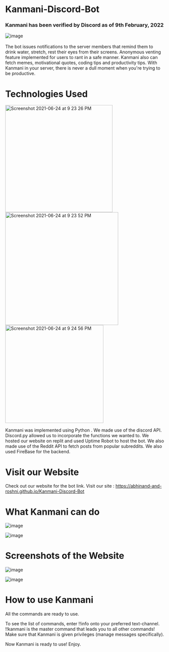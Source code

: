 # Kanmani-Discord-Bot
### Kanmani has been verified by Discord as of 9th February, 2022
![image](https://user-images.githubusercontent.com/54448939/153172809-d274d2bd-937d-4a50-8e69-a4664ee363b1.png)
<br>
<br>
The bot issues notifications to the server members that remind them to drink water, stretch, rest their eyes from their screens. Anonymous venting feature implemented for users to rant in a safe manner.
Kanmani also can fetch memes, motivational quotes, coding tips and productivity tips. With Kanmani in your server, there is never a dull moment when you're trying to be productive.

# Technologies Used

<img width="340" alt="Screenshot 2021-06-24 at 9 23 26 PM" src="https://user-images.githubusercontent.com/81344251/123294386-6b499e80-d532-11eb-8fd7-f2e69968297a.png"> <img width="358" alt="Screenshot 2021-06-24 at 9 23 52 PM" src="https://user-images.githubusercontent.com/81344251/123294449-7b617e00-d532-11eb-82a6-81a5c7bcd63c.png">  <img width="311" alt="Screenshot 2021-06-24 at 9 24 56 PM" src="https://user-images.githubusercontent.com/81344251/123294601-a055f100-d532-11eb-8c9b-1812b9548330.png"> 



Kanmani was implemented using Python . We made use of the discord API. Discord.py allowed us to incorporate the functions we wanted to. We hosted our website on replit and used Uptime Robot to host the bot.
We also made use of the Reddit API to fetch posts from popular subreddits. We also used FireBase for the backend.

# Visit our Website 

Check out our website for the bot link.
Visit our site : https://abhinand-and-roshni.github.io/Kanmani-Discord-Bot



# What Kanmani can do

![image](https://user-images.githubusercontent.com/81344251/123160127-6ed61a80-d48b-11eb-9dc2-a0feb624b8d7.png)

![image](https://user-images.githubusercontent.com/81344251/123160153-75fd2880-d48b-11eb-94b3-eb4f5e4158f0.png)

# Screenshots of the Website 
![image](https://user-images.githubusercontent.com/81344251/123160009-5108b580-d48b-11eb-8f18-287abf27afa5.png)

![image](https://user-images.githubusercontent.com/81344251/123160042-5a921d80-d48b-11eb-91ea-c7989c3b20d0.png)


# How to use Kanmani
All the commands are ready to use.

To see the list of commands, enter !!info onto your preferred text-channel. 
!!kanmani is the master command that leads you to all other commands! Make sure that Kanmani is given privileges (manage messages specifically).

Now Kanmani is ready to use! Enjoy. 



